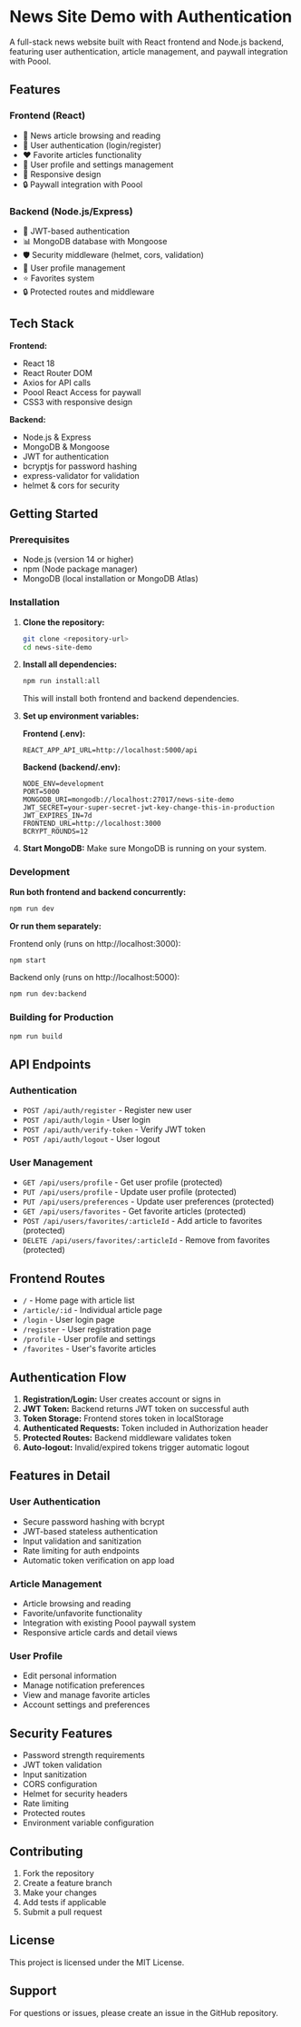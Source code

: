 # News Site Demo with Authentication

A full-stack news website built with React frontend and Node.js backend, featuring user authentication, article management, and paywall integration with Poool.

## Features

### Frontend (React)
- 📰 News article browsing and reading
- 🔐 User authentication (login/register)
- ❤️ Favorite articles functionality
- 👤 User profile and settings management
- 🎨 Responsive design
- 🔒 Paywall integration with Poool

### Backend (Node.js/Express)
- 🔑 JWT-based authentication
- 📊 MongoDB database with Mongoose
- 🛡️ Security middleware (helmet, cors, validation)
- 📝 User profile management
- ⭐ Favorites system
- 🔒 Protected routes and middleware

## Tech Stack

**Frontend:**
- React 18
- React Router DOM
- Axios for API calls
- Poool React Access for paywall
- CSS3 with responsive design

**Backend:**
- Node.js & Express
- MongoDB & Mongoose
- JWT for authentication
- bcryptjs for password hashing
- express-validator for validation
- helmet & cors for security

## Getting Started

### Prerequisites

- Node.js (version 14 or higher)
- npm (Node package manager)
- MongoDB (local installation or MongoDB Atlas)

### Installation

1. **Clone the repository:**
   ```bash
   git clone <repository-url>
   cd news-site-demo
   ```

2. **Install all dependencies:**
   ```bash
   npm run install:all
   ```
   This will install both frontend and backend dependencies.

3. **Set up environment variables:**
   
   **Frontend (.env):**
   ```
   REACT_APP_API_URL=http://localhost:5000/api
   ```
   
   **Backend (backend/.env):**
   ```
   NODE_ENV=development
   PORT=5000
   MONGODB_URI=mongodb://localhost:27017/news-site-demo
   JWT_SECRET=your-super-secret-jwt-key-change-this-in-production
   JWT_EXPIRES_IN=7d
   FRONTEND_URL=http://localhost:3000
   BCRYPT_ROUNDS=12
   ```

4. **Start MongoDB:**
   Make sure MongoDB is running on your system.

### Development

**Run both frontend and backend concurrently:**
```bash
npm run dev
```

**Or run them separately:**

Frontend only (runs on http://localhost:3000):
```bash
npm start
```

Backend only (runs on http://localhost:5000):
```bash
npm run dev:backend
```

### Building for Production

```bash
npm run build
```

## API Endpoints

### Authentication
- `POST /api/auth/register` - Register new user
- `POST /api/auth/login` - User login
- `POST /api/auth/verify-token` - Verify JWT token
- `POST /api/auth/logout` - User logout

### User Management
- `GET /api/users/profile` - Get user profile (protected)
- `PUT /api/users/profile` - Update user profile (protected)
- `PUT /api/users/preferences` - Update user preferences (protected)
- `GET /api/users/favorites` - Get favorite articles (protected)
- `POST /api/users/favorites/:articleId` - Add article to favorites (protected)
- `DELETE /api/users/favorites/:articleId` - Remove from favorites (protected)

## Frontend Routes

- `/` - Home page with article list
- `/article/:id` - Individual article page
- `/login` - User login page
- `/register` - User registration page
- `/profile` - User profile and settings
- `/favorites` - User's favorite articles

## Authentication Flow

1. **Registration/Login:** User creates account or signs in
2. **JWT Token:** Backend returns JWT token on successful auth
3. **Token Storage:** Frontend stores token in localStorage
4. **Authenticated Requests:** Token included in Authorization header
5. **Protected Routes:** Backend middleware validates token
6. **Auto-logout:** Invalid/expired tokens trigger automatic logout

## Features in Detail

### User Authentication
- Secure password hashing with bcrypt
- JWT-based stateless authentication
- Input validation and sanitization
- Rate limiting for auth endpoints
- Automatic token verification on app load

### Article Management
- Article browsing and reading
- Favorite/unfavorite functionality
- Integration with existing Poool paywall system
- Responsive article cards and detail views

### User Profile
- Edit personal information
- Manage notification preferences
- View and manage favorite articles
- Account settings and preferences

## Security Features

- Password strength requirements
- JWT token validation
- Input sanitization
- CORS configuration
- Helmet for security headers
- Rate limiting
- Protected routes
- Environment variable configuration

## Contributing

1. Fork the repository
2. Create a feature branch
3. Make your changes
4. Add tests if applicable
5. Submit a pull request

## License

This project is licensed under the MIT License.

## Support

For questions or issues, please create an issue in the GitHub repository.